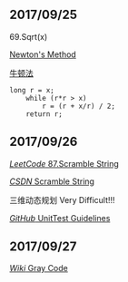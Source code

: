## 2017/09/25

69.Sqrt(x) 

[Newton's Method](https://en.wikipedia.org/wiki/Newton%27s_method)

[牛顿法](https://zh.wikipedia.org/wiki/%E7%89%9B%E9%A1%BF%E6%B3%95)

```
long r = x;
    while (r*r > x)
        r = (r + x/r) / 2;
    return r;
```
## 2017/09/26

[*LeetCode* 87.Scramble String](https://leetcode.com/problems/scramble-string/description/)

[*CSDN* Scramble String](http://blog.csdn.net/linhuanmars/article/details/24506703)

三维动态规划 Very Difficult!!!

[*GitHub* UnitTest Guidelines](https://github.com/yangyubo/zh-unit-testing-guidelines)

## 2017/09/27

[*Wiki* Gray Code](https://en.wikipedia.org/wiki/Gray_code)







